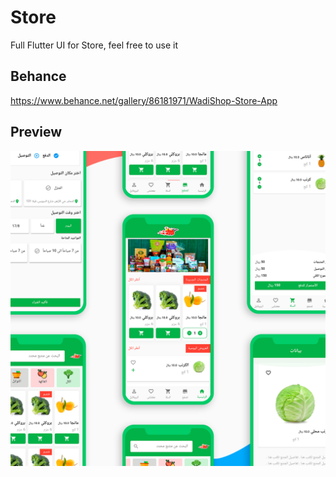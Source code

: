 # Store

Full Flutter UI for Store, feel free to use it

## Behance

https://www.behance.net/gallery/86181971/WadiShop-Store-App

## Preview

![Preview](https://github.com/MoSala7/Store/blob/master/assets/preview.png)
